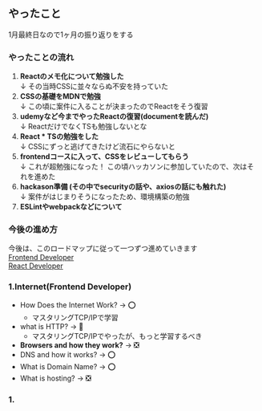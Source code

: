 ## やったこと
1月最終日なので1ヶ月の振り返りをする

### やったことの流れ
1. **Reactのメモ化について勉強した**  
↓ その当時CSSに並々ならぬ不安を持っていた
2. **CSSの基礎をMDNで勉強**  
↓ この頃に案件に入ることが決まったのでReactをそう復習
3. **udemyなど今までやったReactの復習(documentを読んだ)**  
↓ ReactだけでなくTSも勉強しないとな
4. **React * TSの勉強をした**  
↓ CSSにずっと逃げてきたけど流石にやらないと
5. **frontendコースに入って、CSSをレビューしてもらう**  
↓ これが超勉強になった！ この頃ハッカソンに参加していたので、次はそれを進めた
6. **hackason準備 (その中でsecurityの話や、axiosの話にも触れた)**  
↓ 案件がはじまりそうになったため、環境構築の勉強
7. **ESLintやwebpackなどについて**  

### 今後の進め方
今後は、このロードマップに従って一つずつ進めていきます  
[Frontend Developer](https://roadmap.sh/frontend)  
[React Developer](https://roadmap.sh/react)  

### 1.Internet(Frontend Developer)

- How Does the Internet Work? -> ⭕️
  - マスタリングTCP/IPで学習 
- what is HTTP? -> 🔺
  - マスタリングTCP/IPでやったが、もっと学習するべき
- **Browsers and how they work?** -> ❎
- DNS and how it works? -> ⭕️
- What is Domain Name? -> ⭕️
- What is hosting? -> ❎

### 1. 





